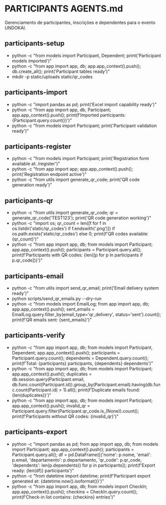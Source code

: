 # PARTICIPANTS AGENTS.md

Gerenciamento de participantes, inscrições e dependentes para o evento UNDOKAI.

## participants-setup

- python -c "from models import Participant, Dependent; print('Participant models imported')"
- python -c "from app import app, db; app.app_context().push(); db.create_all(); print('Participant tables ready')"
- mkdir -p static/uploads static/qr_codes

## participants-import

- python -c "import pandas as pd; print('Excel import capability ready')"
- python -c "from app import app, db, Participant; app.app_context().push(); print(f'Imported participants: {Participant.query.count()}')"
- python -c "from models import Participant; print('Participant validation ready')"

## participants-register

- python -c "from models import Participant; print('Registration form available at: /register')"
- python -c "from app import app; app.app_context().push(); print('Registration endpoint active')"
- python -c "from utils import generate_qr_code; print('QR code generation ready')"

## participants-qr

- python -c "from utils import generate_qr_code; qr = generate_qr_code('TEST123'); print('QR code generation working')"
- python -c "import os; qr_count = len([f for f in os.listdir('static/qr_codes') if f.endswith('.png')]) if os.path.exists('static/qr_codes') else 0; print(f'QR codes available: {qr_count}')"
- python -c "from app import app, db; from models import Participant; app.app_context().push(); participants = Participant.query.all(); print(f'Participants with QR codes: {len([p for p in participants if p.qr_code])}')"

## participants-email

- python -c "from utils import send_qr_email; print('Email delivery system ready')"
- python scripts/send_qr_emails.py --dry-run
- python -c "from models import EmailLog; from app import app, db; app.app_context().push(); sent_emails = EmailLog.query.filter_by(email_type='qr_delivery', status='sent').count(); print(f'QR emails sent: {sent_emails}')"

## participants-verify

- python -c "from app import app, db; from models import Participant, Dependent; app.app_context().push(); participants = Participant.query.count(); dependents = Dependent.query.count(); print(f'Total: {participants} participants, {dependents} dependents')"
- python -c "from app import app, db; from models import Participant; app.app_context().push(); duplicates = db.session.query(Participant.email, db.func.count(Participant.id)).group_by(Participant.email).having(db.func.count(Participant.id) > 1).all(); print(f'Duplicate emails found: {len(duplicates)}')"
- python -c "from app import app, db; from models import Participant; app.app_context().push(); invalid_qr = Participant.query.filter(Participant.qr_code.is_(None)).count(); print(f'Participants without QR codes: {invalid_qr}')"

## participants-export

- python -c "import pandas as pd; from app import app, db; from models import Participant; app.app_context().push(); participants = Participant.query.all(); df = pd.DataFrame([{'nome': p.nome, 'email': p.email, 'departamento': p.departamento, 'qr_code': p.qr_code, 'dependents': len(p.dependents)} for p in participants]); print(f'Export ready: {len(df)} participants')"
- python -c "from datetime import datetime; print(f'Participant export generated at: {datetime.now().isoformat()}')"
- python -c "from app import app, db; from models import CheckIn; app.app_context().push(); checkins = CheckIn.query.count(); print(f'Check-in list contains: {checkins} entries')"
